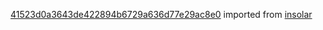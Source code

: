 [41523d0a3643de422894b6729a636d77e29ac8e0](https://github.com/insolar/insolar/commit/41523d0a3643de422894b6729a636d77e29ac8e0) imported from [insolar](https://github.com/insolar/insolar)
